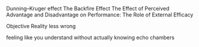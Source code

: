 Dunning–Kruger effect
The Backfire Effect
The Effect of Perceived Advantage and Disadvantage on Performance: The Role of External Efficacy

Objective Reality
less wrong

feeling like you understand without actually knowing
echo chambers

